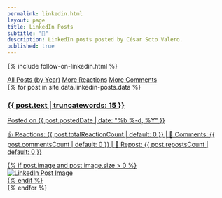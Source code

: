 ```yaml
---
permalink: linkedin.html
layout: page
title: LinkedIn Posts
subtitle: "🤝"
description: LinkedIn posts posted by César Soto Valero.
published: true
---
```


{% include follow-on-linkedin.html %}

<!-- Buttons for ordering LinkedIn posts -->
<div class="list-filters">
   <a href="/linkedin/all-posts.html" class="list-filter">All Posts (by Year)</a>
   <a href="/linkedin/more-reactions.html" class="list-filter">More Reactions</a>
   <a href="/linkedin/more-comments.html" class="list-filter">More Comments</a>
</div>

<div class="linkedin-posts-container post-preview">
  {% for post in site.data.linkedin-posts.data %}
  <a href="{{ post.postUrl }}" target="_blank" class="linkedin-post-link">
    <div class="linkedin-post-card">
      <div class="linkedin-post-text">
        <h3 class="linkedin-post-title">{{ post.text | truncatewords: 15 }}</h3>
        <p class="linkedin-post-description">
          Posted on {{ post.postedDate | date: "%b %-d, %Y" }}          
        </p>
        <p class="linkedin-post-stats">
          <span>👍 Reactions: {{ post.totalReactionCount | default: 0 }}</span> | 
          <span>💬 Comments: {{ post.commentsCount | default: 0 }}</span> | 
          <span>🔁 Repost: {{ post.repostsCount | default: 0 }}</span>
        </p>
      </div>
      {% if post.image and post.image.size > 0 %}
      <div class="linkedin-post-thumbnail">
        <img src="{{ post.image[0].url }}" alt="LinkedIn Post Image">
      </div>
      {% endif %}
    </div>
  </a>
  {% endfor %}
</div>
